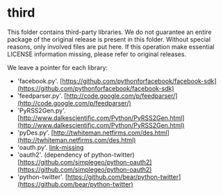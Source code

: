 third
====

This folder contains third-party libraries. 
We do not guarantee an entire package of the 
original release is present in this folder. 
Without special reasons, only involved 
files are put here. 
If this operation make essential LICENSE
information missing, please refer to original 
releases. 

We leave a pointer for each library:

   * 'facebook.py'. 
   [https://github.com/pythonforfacebook/facebook-sdk](https://github.com/pythonforfacebook/facebook-sdk)
   * 'feedparser.py'. 
   [http://code.google.com/p/feedparser/](http://code.google.com/p/feedparser/)
   * 'PyRSS2Gen.py'. 
   [http://www.dalkescientific.com/Python/PyRSS2Gen.html](http://www.dalkescientific.com/Python/PyRSS2Gen.html)
   * 'pyDes.py'. 
   [http://twhiteman.netfirms.com/des.html](http://twhiteman.netfirms.com/des.html)
   * 'oauth.py'. 
   [link-missing](link-missing)
   * 'oauth2'. (dependency of python-twitter)
   [https://github.com/simplegeo/python-oauth2](https://github.com/simplegeo/python-oauth2)
   * 'python-twitter'.
   [https://github.com/bear/python-twitter](https://github.com/bear/python-twitter)
